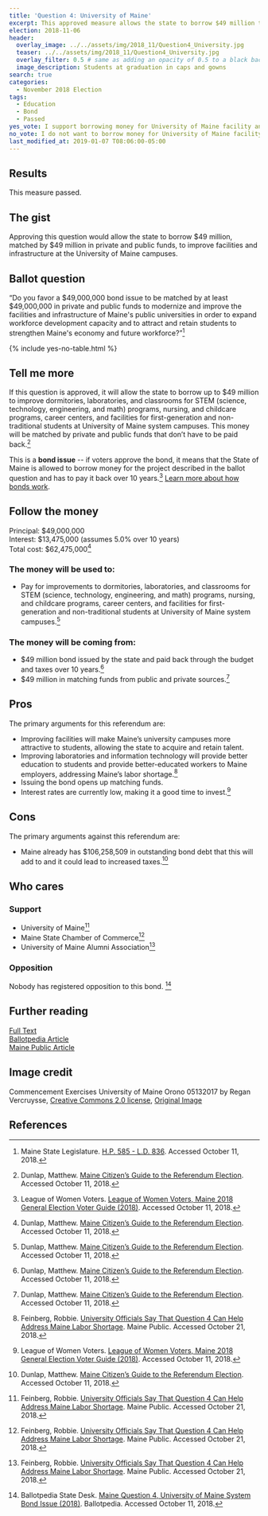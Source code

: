 ```yaml
---
title: 'Question 4: University of Maine'
excerpt: This approved measure allows the state to borrow $49 million to improve University of Maine campuses.
election: 2018-11-06
header:
  overlay_image: ../../assets/img/2018_11/Question4_University.jpg
  teaser: ../../assets/img/2018_11/Question4_University.jpg
  overlay_filter: 0.5 # same as adding an opacity of 0.5 to a black background
  image_description: Students at graduation in caps and gowns
search: true
categories:
  - November 2018 Election
tags:
  - Education
  - Bond
  - Passed
yes_vote: I support borrowing money for University of Maine facility and infrastructure upgrades.
no_vote: I do not want to borrow money for University of Maine facility and infrastructure upgrades.
last_modified_at: 2019-01-07 T08:06:00-05:00
---
```


## Results

This measure passed.

## The gist

Approving this question would allow the state to borrow $49 million, matched by $49 million in private and public funds, to improve facilities and infrastructure at the University of Maine campuses.

## Ballot question

“Do you favor a $49,000,000 bond issue to be matched by at least $49,000,000 in private and public funds to modernize and improve the facilities and infrastructure of Maine's public universities in order to expand workforce development capacity and to attract and retain students to strengthen Maine's economy and future workforce?”[^2]

{% include yes-no-table.html %}

## Tell me more

If this question is approved, it will allow the state to borrow up to $49 million to improve dormitories, laboratories, and classrooms for STEM (science, technology, engineering, and math) programs, nursing, and childcare programs, career centers, and facilities for first-generation and non-traditional students at University of Maine system campuses. This money will be matched by private and public funds that don’t have to be paid back.[^4]

This is a **bond issue** -- if voters approve the bond, it means that the State of Maine is allowed to borrow money for the project described in the ballot question and has to pay it back over 10 years.[^3] [Learn more about how bonds work](/bonds).

## Follow the money

Principal: $49,000,000
<br>Interest: $13,475,000 (assumes 5.0% over 10 years)
<br>Total cost: $62,475,000[^4]

### The money will be used to:

- Pay for improvements to dormitories, laboratories, and classrooms for STEM (science, technology, engineering, and math) programs, nursing, and childcare programs, career centers, and facilities for first-generation and non-traditional students at University of Maine system campuses.[^4]

### The money will be coming from:

- $49 million bond issued by the state and paid back through the budget and taxes over 10 years.[^4]
- $49 million in matching funds from public and private sources.[^4]

## Pros

The primary arguments for this referendum are:

- Improving facilities will make Maine’s university campuses more attractive to students, allowing the state to acquire and retain talent.
- Improving laboratories and information technology will provide better education to students and provide better-educated workers to Maine employers, addressing Maine’s labor shortage.[^5]
- Issuing the bond opens up matching funds.
- Interest rates are currently low, making it a good time to invest.[^3]

## Cons

The primary arguments against this referendum are:

- Maine already has $106,258,509 in outstanding bond debt that this will add to and it could lead to increased taxes.[^4]

## Who cares

### Support

- University of Maine[^5]
- Maine State Chamber of Commerce[^5]
- University of Maine Alumni Association[^5]

### Opposition

Nobody has registered opposition to this bond. [^1]

## Further reading

[Full Text](http://www.mainelegislature.org/legis/bills/getPDF.asp?paper=HP0585&item=3&snum=128)
<br>[Ballotpedia Article](<https://ballotpedia.org/Maine_Question_4,_University_of_Maine_System_Bond_Issue_(2018)>)
<br>[Maine Public Article](http://www.mainepublic.org/post/university-officials-say-question-4-can-help-address-maine-labor-shortage#stream/0)

## Image credit

Commencement Exercises University of Maine Orono 05132017 by Regan Vercruysse, [Creative Commons 2.0 license](https://creativecommons.org/licenses/by-sa/2.0/), [Original Image](https://www.flickr.com/photos/rverc/34666710781)

## References

[^1]: Ballotpedia State Desk. [Maine Question 4, University of Maine System Bond Issue (2018)](<https://ballotpedia.org/Maine_Question_4,_University_of_Maine_System_Bond_Issue_(2018)>). Ballotpedia. Accessed October 11, 2018.
[^2]: Maine State Legislature. [H.P. 585 - L.D. 836](http://www.mainelegislature.org/legis/bills/getPDF.asp?paper=HP0585&item=3&snum=128). Accessed October 11, 2018.
[^3]: League of Women Voters. [League of Women Voters, Maine 2018 General Election Voter Guide (2018)](http://www.lwvme.org/files/VG_2018_Statewide.pdf). Accessed October 11, 2018.
[^4]: Dunlap, Matthew. [Maine Citizen’s Guide to the Referendum Election](https://www.maine.gov/sos/cec/elec/upcoming/pdf/citizensguide.pdf). Accessed October 11, 2018.
[^5]: Feinberg, Robbie. [University Officials Say That Question 4 Can Help Address Maine Labor Shortage](http://www.mainepublic.org/post/university-officials-say-question-4-can-help-address-maine-labor-shortage#stream/0). Maine Public. Accessed October 21, 2018.
